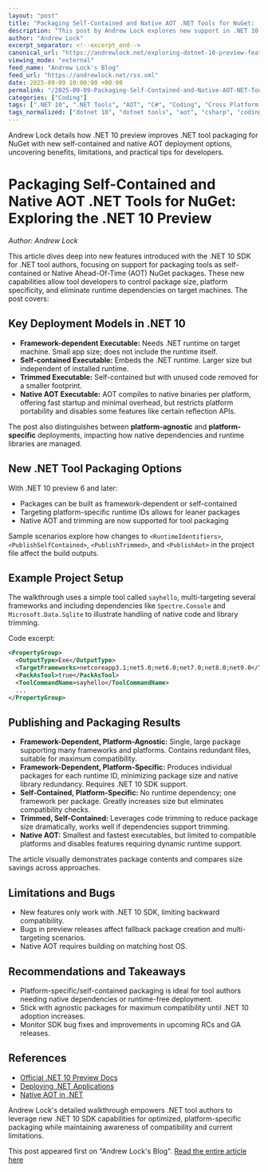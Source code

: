 ```yaml
---
layout: "post"
title: "Packaging Self-Contained and Native AOT .NET Tools for NuGet: .NET 10 Preview"
description: "This post by Andrew Lock explores new support in .NET 10 SDK for packaging .NET tools as self-contained, trimmed, and Native AOT (Ahead-Of-Time) NuGet packages. The article walks through different deployment options, their impact on package size, structure, and tool compatibility, and provides real-world insights for .NET tool authors preparing for upcoming features in .NET 10."
author: "Andrew Lock"
excerpt_separator: <!--excerpt_end-->
canonical_url: "https://andrewlock.net/exploring-dotnet-10-preview-features-7-packaging-self-contained-and-native-aot-dotnet-tools-for-nuget/"
viewing_mode: "external"
feed_name: "Andrew Lock's Blog"
feed_url: "https://andrewlock.net/rss.xml"
date: 2025-09-09 10:00:00 +00:00
permalink: "/2025-09-09-Packaging-Self-Contained-and-Native-AOT-NET-Tools-for-NuGet-NET-10-Preview.html"
categories: ["Coding"]
tags: [".NET 10", ".NET Tools", "AOT", "C#", "Coding", "Cross Platform Deployment", "Microsoft.Data.Sqlite", "Microsoft.NET.Sdk", "Native AOT", "Native Dependencies", "NuGet", "Package Size Optimization", "Posts", "PublishTrimmed", "SDK Limitations", "SDK Preview", "Self Contained Packaging", "Spectre.Console"]
tags_normalized: ["dotnet 10", "dotnet tools", "aot", "csharp", "coding", "cross platform deployment", "microsoftdotdatadotsqlite", "microsoftdotnetdotsdk", "native aot", "native dependencies", "nuget", "package size optimization", "posts", "publishtrimmed", "sdk limitations", "sdk preview", "self contained packaging", "spectredotconsole"]
---
```


Andrew Lock details how .NET 10 preview improves .NET tool packaging for NuGet with new self-contained and native AOT deployment options, uncovering benefits, limitations, and practical tips for developers.<!--excerpt_end-->

# Packaging Self-Contained and Native AOT .NET Tools for NuGet: Exploring the .NET 10 Preview

*Author: Andrew Lock*

This article dives deep into new features introduced with the .NET 10 SDK for .NET tool authors, focusing on support for packaging tools as self-contained or Native Ahead-Of-Time (AOT) NuGet packages. These new capabilities allow tool developers to control package size, platform specificity, and eliminate runtime dependencies on target machines. The post covers:

## Key Deployment Models in .NET 10

- **Framework-dependent Executable:** Needs .NET runtime on target machine. Small app size; does not include the runtime itself.
- **Self-contained Executable:** Embeds the .NET runtime. Larger size but independent of installed runtime.
- **Trimmed Executable:** Self-contained but with unused code removed for a smaller footprint.
- **Native AOT Executable:** AOT compiles to native binaries per platform, offering fast startup and minimal overhead, but restricts platform portability and disables some features like certain reflection APIs.

The post also distinguishes between **platform-agnostic** and **platform-specific** deployments, impacting how native dependencies and runtime libraries are managed.

## New .NET Tool Packaging Options

With .NET 10 preview 6 and later:

- Packages can be built as framework-dependent or self-contained
- Targeting platform-specific runtime IDs allows for leaner packages
- Native AOT and trimming are now supported for tool packaging

Sample scenarios explore how changes to `<RuntimeIdentifiers>`, `<PublishSelfContained>`, `<PublishTrimmed>`, and `<PublishAot>` in the project file affect the build outputs.

## Example Project Setup

The walkthrough uses a simple tool called `sayhello`, multi-targeting several frameworks and including dependencies like `Spectre.Console` and `Microsoft.Data.Sqlite` to illustrate handling of native code and library trimming.

Code excerpt:

```xml
<PropertyGroup>
  <OutputType>Exe</OutputType>
  <TargetFrameworks>netcoreapp3.1;net5.0;net6.0;net7.0;net8.0;net9.0</TargetFrameworks>
  <PackAsTool>true</PackAsTool>
  <ToolCommandName>sayhello</ToolCommandName>
  ...
</PropertyGroup>
```

## Publishing and Packaging Results

- **Framework-Dependent, Platform-Agnostic:** Single, large package supporting many frameworks and platforms. Contains redundant files, suitable for maximum compatibility.
- **Framework-Dependent, Platform-Specific:** Produces individual packages for each runtime ID, minimizing package size and native library redundancy. Requires .NET 10 SDK support.
- **Self-Contained, Platform-Specific:** No runtime dependency; one framework per package. Greatly increases size but eliminates compatibility checks.
- **Trimmed, Self-Contained:** Leverages code trimming to reduce package size dramatically, works well if dependencies support trimming.
- **Native AOT:** Smallest and fastest executables, but limited to compatible platforms and disables features requiring dynamic runtime support.

The article visually demonstrates package contents and compares size savings across approaches.

## Limitations and Bugs

- New features only work with .NET 10 SDK, limiting backward compatibility.
- Bugs in preview releases affect fallback package creation and multi-targeting scenarios.
- Native AOT requires building on matching host OS.

## Recommendations and Takeaways

- Platform-specific/self-contained packaging is ideal for tool authors needing native dependencies or runtime-free deployment.
- Stick with agnostic packages for maximum compatibility until .NET 10 adoption increases.
- Monitor SDK bug fixes and improvements in upcoming RCs and GA releases.

## References

- [Official .NET 10 Preview Docs](https://github.com/dotnet/core/blob/main/release-notes/10.0/preview/preview6/sdk.md#platform-specific-net-tools)
- [Deploying .NET Applications](https://learn.microsoft.com/en-us/dotnet/core/deploying/)
- [Native AOT in .NET](https://learn.microsoft.com/en-us/dotnet/core/deploying/native-aot/)

Andrew Lock's detailed walkthrough empowers .NET tool authors to leverage new .NET 10 SDK capabilities for optimized, platform-specific packaging while maintaining awareness of compatibility and current limitations.

This post appeared first on "Andrew Lock's Blog". [Read the entire article here](https://andrewlock.net/exploring-dotnet-10-preview-features-7-packaging-self-contained-and-native-aot-dotnet-tools-for-nuget/)
